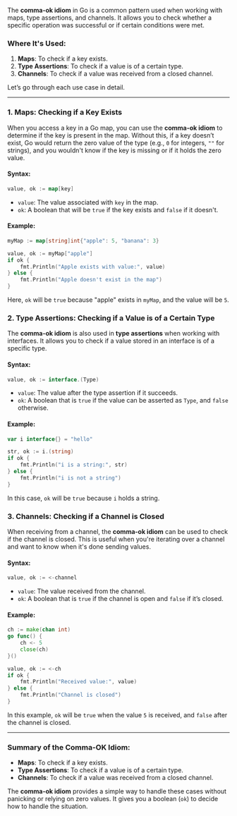 The **comma-ok idiom** in Go is a common pattern used when working with maps, type assertions, and channels. It allows you to check whether a specific operation was successful or if certain conditions were met.

### Where It's Used:
1. **Maps**: To check if a key exists.
2. **Type Assertions**: To check if a value is of a certain type.
3. **Channels**: To check if a value was received from a closed channel.

Let’s go through each use case in detail.

---

### 1. **Maps: Checking if a Key Exists**

When you access a key in a Go map, you can use the **comma-ok idiom** to determine if the key is present in the map. Without this, if a key doesn’t exist, Go would return the zero value of the type (e.g., `0` for integers, `""` for strings), and you wouldn't know if the key is missing or if it holds the zero value.

#### Syntax:
```go
value, ok := map[key]
```

- `value`: The value associated with `key` in the map.
- `ok`: A boolean that will be `true` if the key exists and `false` if it doesn't.

#### Example:
```go
myMap := map[string]int{"apple": 5, "banana": 3}

value, ok := myMap["apple"]
if ok {
    fmt.Println("Apple exists with value:", value)
} else {
    fmt.Println("Apple doesn't exist in the map")
}
```

Here, `ok` will be `true` because "apple" exists in `myMap`, and the value will be `5`.

### 2. **Type Assertions: Checking if a Value is of a Certain Type**

The **comma-ok idiom** is also used in **type assertions** when working with interfaces. It allows you to check if a value stored in an interface is of a specific type.

#### Syntax:
```go
value, ok := interface.(Type)
```

- `value`: The value after the type assertion if it succeeds.
- `ok`: A boolean that is `true` if the value can be asserted as `Type`, and `false` otherwise.

#### Example:
```go
var i interface{} = "hello"

str, ok := i.(string)
if ok {
    fmt.Println("i is a string:", str)
} else {
    fmt.Println("i is not a string")
}
```

In this case, `ok` will be `true` because `i` holds a string.

### 3. **Channels: Checking if a Channel is Closed**

When receiving from a channel, the **comma-ok idiom** can be used to check if the channel is closed. This is useful when you're iterating over a channel and want to know when it's done sending values.

#### Syntax:
```go
value, ok := <-channel
```

- `value`: The value received from the channel.
- `ok`: A boolean that is `true` if the channel is open and `false` if it’s closed.

#### Example:
```go
ch := make(chan int)
go func() {
    ch <- 5
    close(ch)
}()

value, ok := <-ch
if ok {
    fmt.Println("Received value:", value)
} else {
    fmt.Println("Channel is closed")
}
```

In this example, `ok` will be `true` when the value `5` is received, and `false` after the channel is closed.

---

### Summary of the Comma-OK Idiom:
- **Maps**: To check if a key exists.
- **Type Assertions**: To check if a value is of a certain type.
- **Channels**: To check if a value was received from a closed channel.

The **comma-ok idiom** provides a simple way to handle these cases without panicking or relying on zero values. It gives you a boolean (`ok`) to decide how to handle the situation.